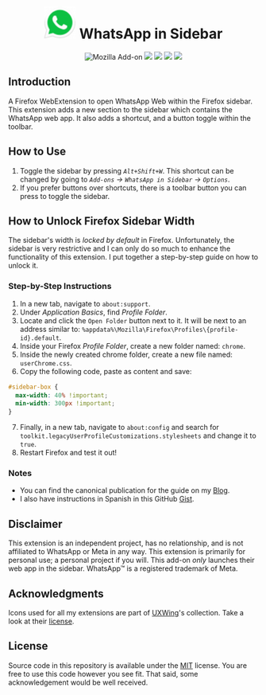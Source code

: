 <h1 align=center><img src="./icons/48x48.png" width="64" height="64" /> WhatsApp in Sidebar</h1>

<p align=center>
<img alt="Mozilla Add-on" src="https://img.shields.io/amo/v/{2b38cb05-9cff-44a7-b9f1-7cc575afab8a}">
<img src="https://img.shields.io/amo/rating/{2b38cb05-9cff-44a7-b9f1-7cc575afab8a}" />
<img src="https://img.shields.io/amo/dw/{2b38cb05-9cff-44a7-b9f1-7cc575afab8a}" />
<img src="https://img.shields.io/amo/users/{2b38cb05-9cff-44a7-b9f1-7cc575afab8a}" />
<img src="https://img.shields.io/github/license/datastring/firefox-whatsapp-in-sidebar" />
</p>

## Introduction

A Firefox WebExtension to open WhatsApp Web within the Firefox sidebar. This extension adds a new section to the sidebar which contains the WhatsApp web app. It also adds a shortcut, and a button toggle within the toolbar.

## How to Use

1. Toggle the sidebar by pressing _`Alt+Shift+W`_. This shortcut can be changed by going to _`Add-ons` → `WhatsApp in Sidebar` → `Options`_.
2. If you prefer buttons over shortcuts, there is a toolbar button you can press to toggle the sidebar.

## How to Unlock Firefox Sidebar Width

The sidebar's width is _locked by default_ in Firefox. Unfortunately, the sidebar is very restrictive and I can only do so much to enhance the functionality of this extension. I put together a step-by-step guide on how to unlock it.

### Step-by-Step Instructions

1. In a new tab, navigate to `about:support`.
2. Under _Application Basics_, find _Profile Folder_.
3. Locate and click the `Open Folder` button next to it. It will be next to an address similar to: `%appdata%\Mozilla\Firefox\Profiles\{profile-id}.default`.
4. Inside your Firefox _Profile Folder_, create a new folder named: `chrome`.
5. Inside the newly created chrome folder, create a new file named: `userChrome.css`.
6. Copy the following code, paste as content and save:

```css
#sidebar-box {
  max-width: 40% !important;
  min-width: 300px !important;
}
```

7. Finally, in a new tab, navigate to `about:config` and search for `toolkit.legacyUserProfileCustomizations.stylesheets` and change it to `true`.
8. Restart Firefox and test it out!

### Notes

- You can find the canonical publication for the guide on my [Blog](https://miguelpimentel.do/unlock-firefox-sidebar/).  
- I also have instructions in Spanish in this GitHub [Gist](https://gist.github.com/semanticdata/ee0bca4f3617241aa98da114653c0b08#file-instrucciones-md).

## Disclaimer

This extension is an independent project, has no relationship, and is not affiliated to WhatsApp or Meta in any way. This extension is primarily for personal use; a personal project if you will. This add-on <i>only</i> launches their web app in the sidebar. WhatsApp™ is a registered trademark of Meta.

## Acknowledgments

Icons used for all my extensions are part of <a href="https://uxwing.com/">UXWing</a>'s collection. Take a look at their <a href="https://uxwing.com/license">license</a>.

## License

Source code in this repository is available under the [MIT](LICENSE) license. You are free to use this code however you see fit. That said, some acknowledgement would be well received.
